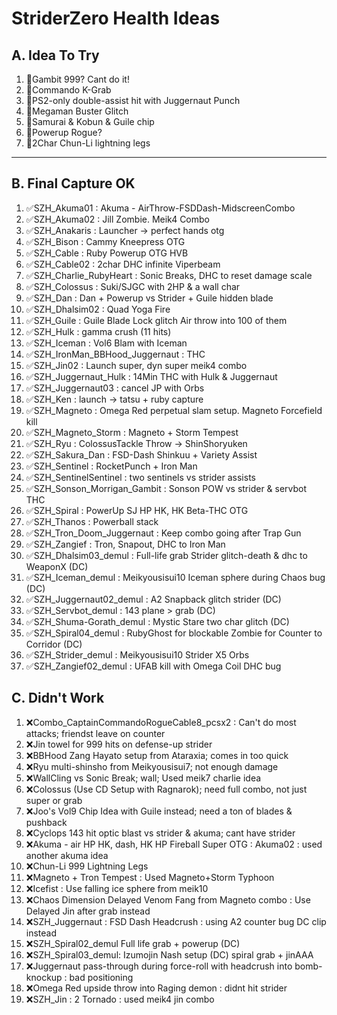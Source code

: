 # StriderZero Health Ideas


## A. Idea To Try

1. 🔲Gambit 999? Cant do it!
1. 🔲Commando K-Grab
1. 🔲PS2-only double-assist hit with Juggernaut Punch
1. 🔲Megaman Buster Glitch
1. 🔲Samurai & Kobun & Guile chip
1. 🔲Powerup Rogue?
1. 🔲2Char Chun-Li lightning legs

---

## B. Final Capture OK

1. ✅SZH_Akuma01 : Akuma - AirThrow-FSDDash-MidscreenCombo
1. ✅SZH_Akuma02 : Jill Zombie. Meik4 Combo
1. ✅SZH_Anakaris : Launcher -> perfect hands otg
1. ✅SZH_Bison : Cammy Kneepress OTG
1. ✅SZH_Cable : Ruby Powerup OTG HVB
1. ✅SZH_Cable02 : 2char DHC infinite Viperbeam
1. ✅SZH_Charlie_RubyHeart : Sonic Breaks, DHC to reset damage scale
1. ✅SZH_Colossus : Suki/SJGC with 2HP & a wall char
1. ✅SZH_Dan : Dan + Powerup vs Strider + Guile hidden blade
1. ✅SZH_Dhalsim02 : Quad Yoga Fire
1. ✅SZH_Guile : Guile Blade Lock glitch Air throw into 100 of them
1. ✅SZH_Hulk : gamma crush (11 hits)
1. ✅SZH_Iceman : Vol6 Blam with Iceman
1. ✅SZH_IronMan_BBHood_Juggernaut : THC
1. ✅SZH_Jin02 : Launch super, dyn super meik4 combo
1. ✅SZH_Juggernaut_Hulk : 14Min THC with Hulk & Juggernaut
1. ✅SZH_Juggernaut03 : cancel JP with Orbs
1. ✅SZH_Ken : launch -> tatsu + ruby capture
1. ✅SZH_Magneto : Omega Red perpetual slam setup. Magneto Forcefield kill
1. ✅SZH_Magneto_Storm : Magneto + Storm Tempest
1. ✅SZH_Ryu : ColossusTackle Throw -> ShinShoryuken
1. ✅SZH_Sakura_Dan : FSD-Dash Shinkuu + Variety Assist
1. ✅SZH_Sentinel : RocketPunch + Iron Man
1. ✅SZH_SentinelSentinel : two sentinels vs strider assists
1. ✅SZH_Sonson_Morrigan_Gambit : Sonson POW vs strider & servbot THC
1. ✅SZH_Spiral : PowerUp SJ HP HK, HK Beta-THC OTG
1. ✅SZH_Thanos : Powerball stack
1. ✅SZH_Tron_Doom_Juggernaut : Keep combo going after Trap Gun
1. ✅SZH_Zangief : Tron, Snapout, DHC to Iron Man
1. ✅SZH_Dhalsim03_demul : Full-life grab Strider glitch-death & dhc to WeaponX (DC)
1. ✅SZH_Iceman_demul : Meikyousisui10 Iceman sphere during Chaos bug (DC)
1. ✅SZH_Juggernaut02_demul : A2 Snapback glitch strider (DC)
1. ✅SZH_Servbot_demul : 143 plane > grab (DC)
1. ✅SZH_Shuma-Gorath_demul : Mystic Stare two char glitch (DC)
1. ✅SZH_Spiral04_demul : RubyGhost for blockable Zombie for Counter to Corridor (DC)
1. ✅SZH_Strider_demul : Meikyousisui10 Strider X5 Orbs
1. ✅SZH_Zangief02_demul : UFAB kill with Omega Coil DHC bug

## C. Didn't Work

1. ❌Combo_CaptainCommandoRogueCable8_pcsx2 : Can't do most attacks; friendst leave on counter
1. ❌Jin towel for 999 hits on defense-up strider
1. ❌BBHood Zang Hayato setup from Ataraxia; comes in too quick
1. ❌Ryu multi-shinsho from Meikyousisui7; not enough damage
1. ❌WallCling vs Sonic Break; wall; Used meik7 charlie idea
1. ❌Colossus (Use CD Setup with Ragnarok); need full combo, not just super or grab
1. ❌Joo's Vol9 Chip Idea with Guile instead; need a ton of blades & pushback
1. ❌Cyclops 143 hit optic blast vs strider & akuma; cant have strider
1. ❌Akuma - air HP HK, dash, HK HP Fireball Super OTG : Akuma02 : used another akuma idea
1. ❌Chun-Li 999 Lightning Legs
1. ❌Magneto + Tron Tempest : Used Magneto+Storm Typhoon
1. ❌Icefist : Use falling ice sphere from meik10
1. ❌Chaos Dimension Delayed Venom Fang from Magneto combo : Use Delayed Jin after grab instead
1. ❌SZH_Juggernaut : FSD Dash Headcrush : using A2 counter bug DC clip instead
1. ❌SZH_Spiral02_demul Full life grab + powerup (DC)
1. ❌SZH_Spiral03_demul: Izumojin Nash setup (DC) spiral grab + jinAAA
1. ❌Juggernaut pass-through during force-roll with headcrush into bomb-knockup : bad positioning
1. ❌Omega Red upside throw into Raging demon : didnt hit strider
1. ❌SZH_Jin : 2 Tornado : used meik4 jin combo
